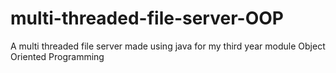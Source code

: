 # multi-threaded-file-server-OOP
A multi threaded file server made using java for my third year module Object Oriented Programming
